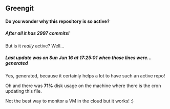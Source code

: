 ## Greengit

#### Do you wonder why this repository is so active?

##### After all it has 2997 commits!

But is it *really* active? Well...

##### Last update was on Sun Jun 16 at 17:25:01 when those lines were... generated

Yes, generated, because it certainly helps a lot to have such an active repo!

Oh and there was **71%** disk usage on the machine
where there is the cron updating this file.

Not the best way to monitor a VM in the cloud but it works! :)
